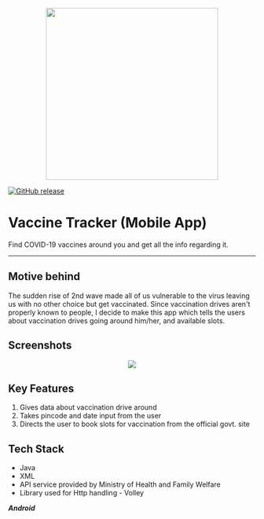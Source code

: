 <p align="center">
  <img style="border-width: 0" width="350" height="350" src="https://user-images.githubusercontent.com/53803245/179342493-5eef654b-06ec-4658-b7c6-a042293e18ed.png">
</p>
 
 [![GitHub release](https://img.shields.io/badge/release-v1.0-blue)](https://github.com/deepdhar/Vaccine-Tracker-App/releases/tag/v1.0) 

# Vaccine Tracker (Mobile App)
Find COVID-19 vaccines around you and get all the info regarding it.

---

## Motive behind
The sudden rise of 2nd wave made all of us vulnerable to the virus leaving us with no other choice but get vaccinated. Since vaccination drives aren't properly known to people, I decide to make this app which tells the users about vaccination drives going around him/her, and available slots.

## Screenshots
<p align="center">
  <img src="https://user-images.githubusercontent.com/53803245/179342454-dd5be7ca-d4d2-4f7d-9cc6-1c3fa68750c3.png"/>
</p>

## Key Features
1. Gives data about vaccination drive around
2. Takes pincode and date input from the user
3. Directs the user to book slots for vaccination from the official govt. site

## Tech Stack
- Java
- XML
- API service provided by Ministry of Health and Family Welfare
- Library used for Http handling - Volley

***Android***
